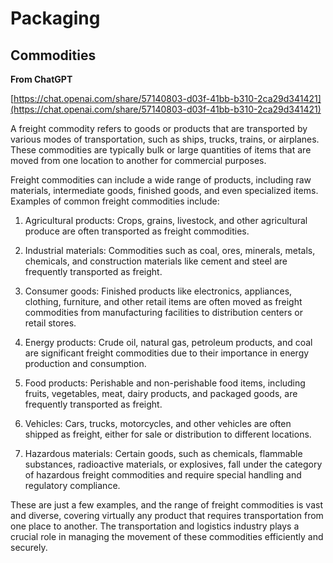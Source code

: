 # Packaging

## Commodities

**From ChatGPT**

[https://chat.openai.com/share/57140803-d03f-41bb-b310-2ca29d341421](https://chat.openai.com/share/57140803-d03f-41bb-b310-2ca29d341421)

A freight commodity refers to goods or products that are transported by various modes of transportation, such as ships, trucks, trains, or airplanes. These commodities are typically bulk or large quantities of items that are moved from one location to another for commercial purposes.

Freight commodities can include a wide range of products, including raw materials, intermediate goods, finished goods, and even specialized items. Examples of common freight commodities include:

1. Agricultural products: Crops, grains, livestock, and other agricultural produce are often transported as freight commodities.

2. Industrial materials: Commodities such as coal, ores, minerals, metals, chemicals, and construction materials like cement and steel are frequently transported as freight.

3. Consumer goods: Finished products like electronics, appliances, clothing, furniture, and other retail items are often moved as freight commodities from manufacturing facilities to distribution centers or retail stores.

4. Energy products: Crude oil, natural gas, petroleum products, and coal are significant freight commodities due to their importance in energy production and consumption.

5. Food products: Perishable and non-perishable food items, including fruits, vegetables, meat, dairy products, and packaged goods, are frequently transported as freight.

6. Vehicles: Cars, trucks, motorcycles, and other vehicles are often shipped as freight, either for sale or distribution to different locations.

7. Hazardous materials: Certain goods, such as chemicals, flammable substances, radioactive materials, or explosives, fall under the category of hazardous freight commodities and require special handling and regulatory compliance.

These are just a few examples, and the range of freight commodities is vast and diverse, covering virtually any product that requires transportation from one place to another. The transportation and logistics industry plays a crucial role in managing the movement of these commodities efficiently and securely.
